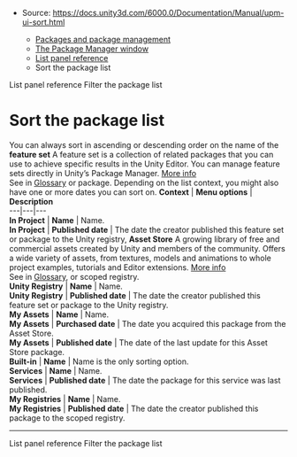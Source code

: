 * Source: https://docs.unity3d.com/6000.0/Documentation/Manual/upm-ui-sort.html

  * [Packages and package management](https://docs.unity3d.com/6000.0/Documentation/Manual/PackagesList.html)
  * [The Package Manager window](https://docs.unity3d.com/6000.0/Documentation/Manual/upm-ui.html)
  * [List panel reference](https://docs.unity3d.com/6000.0/Documentation/Manual/upm-ui-list.html)
  * Sort the package list


[](https://docs.unity3d.com/6000.0/Documentation/Manual/upm-ui-list.html)
List panel reference
[](https://docs.unity3d.com/6000.0/Documentation/Manual/upm-ui-filter2.html)
Filter the package list
# Sort the package list
You can always sort in ascending or descending order on the name of the **feature set** A feature set is a collection of related packages that you can use to achieve specific results in the Unity Editor. You can manage feature sets directly in Unity’s Package Manager. [More info](https://docs.unity3d.com/6000.0/Documentation/Manual/FeatureSets.html)  
See in [Glossary](https://docs.unity3d.com/6000.0/Documentation/Manual/Glossary.html#Featureset) or package. Depending on the list context, you might also have one or more dates you can sort on.
**Context** | **Menu options** | **Description**  
---|---|---  
**In Project** | **Name** | Name.  
**In Project** | **Published date** | The date the creator published this feature set or package to the Unity registry, **Asset Store** A growing library of free and commercial assets created by Unity and members of the community. Offers a wide variety of assets, from textures, models and animations to whole project examples, tutorials and Editor extensions. [More info](https://docs.unity3d.com/6000.0/Documentation/Manual/AssetStore.html)  
See in [Glossary](https://docs.unity3d.com/6000.0/Documentation/Manual/Glossary.html#AssetStore), or scoped registry.  
**Unity Registry** | **Name** | Name.  
**Unity Registry** | **Published date** | The date the creator published this feature set or package to the Unity registry.  
**My Assets** | **Name** | Name.  
**My Assets** | **Purchased date** | The date you acquired this package from the Asset Store.  
**My Assets** | **Published date** | The date of the last update for this Asset Store package.  
**Built-in** | **Name** | Name is the only sorting option.  
**Services** | **Name** | Name.  
**Services** | **Published date** | The date the package for this service was last published.  
**My Registries** | **Name** | Name.  
**My Registries** | **Published date** | The date the creator published this package to the scoped registry.  
* * *
[](https://docs.unity3d.com/6000.0/Documentation/Manual/upm-ui-list.html)
List panel reference
[](https://docs.unity3d.com/6000.0/Documentation/Manual/upm-ui-filter2.html)
Filter the package list
